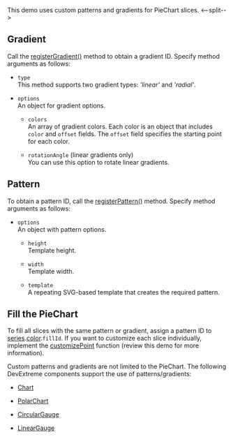 This demo uses custom patterns and gradients for PieChart slices.
<--split-->

## Gradient

Call the [registerGradient()](/Documentation/ApiReference/Common/Utils/viz/#registerGradienttype_options) method to obtain a gradient ID. Specify method arguments as follows:

- `type`    
This method supports two gradient types: *'linear'* and *'radial'*.

- `options`    
An object for gradient options.

    - `colors`    
    An array of gradient colors. Each color is an object that includes `color` and `offset` fields. The `offset` field specifies the starting point for each color.

    - `rotationAngle` (linear gradients only)    
    You can use this option to rotate linear gradients.

## Pattern

To obtain a pattern ID, call the [registerPattern()](/Documentation/ApiReference/Common/Utils/viz/#registerPatternoptions) method. Specify method arguments as follows:

- `options`    
An object with pattern options.

    - `height`    
    Template height.

    - `width`    
    Template width.

    - `template`    
    A repeating SVG-based template that creates the required pattern.

## Fill the PieChart

To fill all slices with the same pattern or gradient, assign a pattern ID to [series](/Documentation/ApiReference/UI_Components/dxPieChart/Configuration/series/).[color](/Documentation/ApiReference/UI_Components/dxPieChart/Configuration/series/#color).`fillId`. If you want to customize each slice individually, implement the [customizePoint](/Documentation/ApiReference/UI_Components/dxPieChart/Configuration/#customizePoint) function (review this demo for more information).

Custom patterns and gradients are not limited to the PieChart. The following DevExtreme components support the use of patterns/gradients:

- [Chart](/Documentation/Guide/UI_Components/Chart/Series/Customize_Appearance/)

- [PolarChart](/Documentation/Guide/UI_Components/PolarChart/Customize_Appearance/)

- [CircularGauge](/Documentation/Guide/UI_Components/CircularGauge/Customize_Appearance/)

- [LinearGauge](/Documentation/Guide/UI_Components/LinearGauge/Customize_Appearance/)
